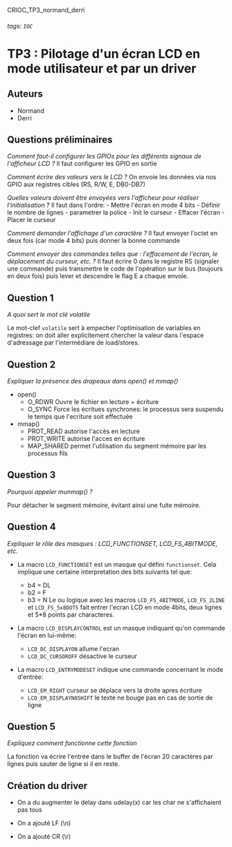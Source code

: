 CRIOC_TP3_normand_derri

###### tags: `IOC`

# TP3 : Pilotage d'un écran LCD en mode utilisateur et par un driver

## Auteurs
- Normand
- Derri

## Questions préliminaires
*Comment faut-il configurer les GPIOs pour les différents signaux de l'afficheur LCD ?* 
Il faut configurer les GPIO en sortie

*Comment écrire des valeurs vers le LCD ?* 
On envoie les données via nos GPIO aux registres cibles (RS, R/W, E, DB0-DB7)

*Quelles valeurs doivent être envoyées vers l'afficheur pour réaliser l'initialisation ?*
Il faut dans l'ordre:
    - Mettre l'écran en mode 4 bits
    - Définir le nombre de lignes
    - parametrer la police
    - Init le curseur
    - Effacer l'écran
    - Placer le curseur

*Comment demander l'affichage d'un caractère ?*
Il faut envoyer l'octet en deux fois (car mode 4 bits) puis donner la bonne commande

*Comment envoyer des commandes telles que : l'effacement de l'écran, le déplacement du curseur, etc. ?* 
Il faut écrire 0 dans le registre RS (signaler une commande) puis transmettre le code de l'opération sur le bus (toujours en deux fois) puis lever et descendre le flag E a chaque envoie.

## Question 1
*A quoi sert le mot clé volatile*

Le mot-clef `volatile` sert à empecher l'optimisation de variables en registres: on doit aller explicitement chercher la valeur dans l'espace d'adressage par l'intermédiare de load/stores.

## Question 2
*Expliquer la présence des drapeaux dans open() et mmap()*
    
- open()
    - O_RDWR Ouvre le fichier en lecture + écriture
    - O_SYNC Force les écritues synchrones: le processus sera suspendu le temps que l'ecriture soit effectuée
- mmap()
    - PROT_READ     autorise l'accès en lecture
    - PROT_WRITE    autorise l'acces en écriture
    - MAP_SHARED    permet l'utilisation du segment mémoire par les processus fils

## Question 3
*Pourquoi appeler munmap() ?*

Pour détacher le segment mémoire, évitant ainsi une fuite mémoire.

## Question 4
*Expliquer le rôle des masques : LCD_FUNCTIONSET, LCD_FS_4BITMODE, etc.*

- La macro `LCD_FUNCTIONSET` est un masque qui défini `functionset`. Cela implique une certaine interpretation des bits suivants tel que:
    - b4 = DL
    - b2 = F
    - b3 = N
Le ou logique avec les macros `LCD_FS_4BITMODE`, `LCD_FS_2LINE` et `LCD_FS_5x8DOTS` fait entrer l'ecran LCD en mode 4bits, deux lignes et 5*8 points par characteres.

- La macro `LCD_DISPLAYCONTROL` est un masque indiquant qu'on commande l'écran en lui-même:
    - `LCD_DC_DISPLAYON` allume l'ecran
    - `LCD_DC_CURSOROFF` désactive le curseur
- La macro `LCD_ENTRYMODESET` indique une commande concernant le mode d'entrée:
    - `LCD_EM_RIGHT` curseur se déplace vers la droite apres écriture
    - `LCD_EM_DISPLAYNOSHIFT` le texte ne bouge pas en cas de sortie de ligne

 ## Question 5
*Expliquez comment fonctionne cette fonction*

La fonction va écrire l'entrée dans le buffer de  l'écran 20 caractères par lignes puis sauter de ligne si il en reste. 


## Création du driver

* On a du augmenter le delay dans udelay(x) car les char ne s'affichaient pas tous

* On a ajouté LF (\n)

* On a ajouté CR (\r)





